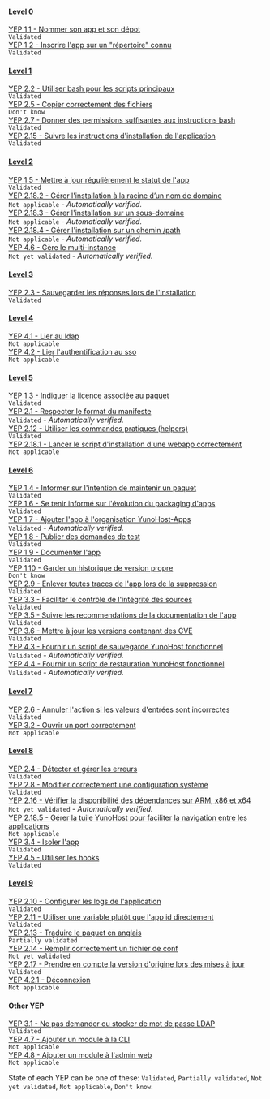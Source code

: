 #### [Level 0](https://github.com/YunoHost/doc/blob/master/packaging_apps_levels_fr.md#niveau-0)  
[YEP 1.1 - Nommer son app et son dépot](https://github.com/YunoHost/doc/blob/master/packaging_apps_guidelines_fr.md#yep-11)  
`Validated`  
[YEP 1.2 - Inscrire l'app sur un "répertoire" connu](https://github.com/YunoHost/doc/blob/master/packaging_apps_guidelines_fr.md#yep-12)  
`Validated`  

#### [Level 1](https://github.com/YunoHost/doc/blob/master/packaging_apps_levels_fr.md#niveau-1)  
[YEP 2.2 - Utiliser bash pour les scripts principaux](https://github.com/YunoHost/doc/blob/master/packaging_apps_guidelines_fr.md#yep-22)  
`Validated`  
[YEP 2.5 - Copier correctement des fichiers](https://github.com/YunoHost/doc/blob/master/packaging_apps_guidelines_fr.md#yep-25)  
`Don't know`  
[YEP 2.7 - Donner des permissions suffisantes aux instructions bash](https://github.com/YunoHost/doc/blob/master/packaging_apps_guidelines_fr.md#yep-27)  
`Validated`  
[YEP 2.15 - Suivre les instructions d'installation de l'application](https://github.com/YunoHost/doc/blob/master/packaging_apps_guidelines_fr.md#yep-215)  
`Validated`  

#### [Level 2](https://github.com/YunoHost/doc/blob/master/packaging_apps_levels_fr.md#niveau-2)  
[YEP 1.5 - Mettre à jour régulièrement le statut de l'app](https://github.com/YunoHost/doc/blob/master/packaging_apps_guidelines_fr.md#yep-11)  
`Validated`  
[YEP 2.18.2 - Gérer l'installation à la racine d’un nom de domaine](https://github.com/YunoHost/doc/blob/master/packaging_apps_guidelines_fr.md#yep-2182)  
`Not applicable` - *Automatically verified.*  
[YEP 2.18.3 - Gérer l'installation sur un sous-domaine](https://github.com/YunoHost/doc/blob/master/packaging_apps_guidelines_fr.md#yep-2183)  
`Not applicable` - *Automatically verified.*  
[YEP 2.18.4 - Gérer l'installation sur un chemin /path](https://github.com/YunoHost/doc/blob/master/packaging_apps_guidelines_fr.md#yep-2184)  
`Not applicable` - *Automatically verified.*  
[YEP 4.6 - Gère le multi-instance](https://github.com/YunoHost/doc/blob/master/packaging_apps_guidelines_fr.md#yep-11)  
`Not yet validated` - *Automatically verified.*  

#### [Level 3](https://github.com/YunoHost/doc/blob/master/packaging_apps_levels_fr.md#niveau-3)  
[YEP 2.3 - Sauvegarder les réponses lors de l'installation](https://github.com/YunoHost/doc/blob/master/packaging_apps_guidelines_fr.md#yep-23)  
`Validated`  

#### [Level 4](https://github.com/YunoHost/doc/blob/master/packaging_apps_levels_fr.md#niveau-4)  
[YEP 4.1 - Lier au ldap](https://github.com/YunoHost/doc/blob/master/packaging_apps_guidelines_fr.md#yep-41)  
`Not applicable`  
[YEP 4.2 - Lier l'authentification au sso](https://github.com/YunoHost/doc/blob/master/packaging_apps_guidelines_fr.md#yep-42)  
`Not applicable`  

#### [Level 5](https://github.com/YunoHost/doc/blob/master/packaging_apps_levels_fr.md#niveau-5)  
[YEP 1.3 - Indiquer la licence associée au paquet](https://github.com/YunoHost/doc/blob/master/packaging_apps_guidelines_fr.md#yep-13)  
`Validated`  
[YEP 2.1 - Respecter le format du manifeste](https://github.com/YunoHost/doc/blob/master/packaging_apps_guidelines_fr.md#yep-21)  
`Validated` - *Automatically verified.*  
[YEP 2.12 - Utiliser les commandes pratiques (helpers)](https://github.com/YunoHost/doc/blob/master/packaging_apps_guidelines_fr.md#yep-212)  
`Validated`  
[YEP 2.18.1 - Lancer le script d'installation d'une webapp correctement](https://github.com/YunoHost/doc/blob/master/packaging_apps_guidelines_fr.md#yep-2181)  
`Not applicable`  

#### [Level 6](https://github.com/YunoHost/doc/blob/master/packaging_apps_levels_fr.md#niveau-6)  
[YEP 1.4 - Informer sur l'intention de maintenir un paquet](https://github.com/YunoHost/doc/blob/master/packaging_apps_guidelines_fr.md#yep-14)  
`Validated`  
[YEP 1.6 - Se tenir informé sur l'évolution du packaging d'apps](https://github.com/YunoHost/doc/blob/master/packaging_apps_guidelines_fr.md#yep-16)  
`Validated`  
[YEP 1.7 - Ajouter l'app à l'organisation YunoHost-Apps](https://github.com/YunoHost/doc/blob/master/packaging_apps_guidelines_fr.md#yep-17)  
`Validated` - *Automatically verified.*  
[YEP 1.8 - Publier des demandes de test](https://github.com/YunoHost/doc/blob/master/packaging_apps_guidelines_fr.md#yep-18)  
`Validated`  
[YEP 1.9 - Documenter l'app](https://github.com/YunoHost/doc/blob/master/packaging_apps_guidelines_fr.md#yep-19)  
`Validated`  
[YEP 1.10 - Garder un historique de version propre](https://github.com/YunoHost/doc/blob/master/packaging_apps_guidelines_fr.md#yep-110)  
`Don't know`  
[YEP 2.9 - Enlever toutes traces de l'app lors de la suppression](https://github.com/YunoHost/doc/blob/master/packaging_apps_guidelines_fr.md#yep-29)  
`Validated`  
[YEP 3.3 - Faciliter le contrôle de l'intégrité des sources](https://github.com/YunoHost/doc/blob/master/packaging_apps_guidelines_fr.md#yep-33)  
`Validated`  
[YEP 3.5 - Suivre les recommendations de la documentation de l'app](https://github.com/YunoHost/doc/blob/master/packaging_apps_guidelines_fr.md#yep-35)  
`Validated`  
[YEP 3.6 - Mettre à jour les versions contenant des CVE](https://github.com/YunoHost/doc/blob/master/packaging_apps_guidelines_fr.md#yep-36)  
`Validated`  
[YEP 4.3 - Fournir un script de sauvegarde YunoHost fonctionnel](https://github.com/YunoHost/doc/blob/master/packaging_apps_guidelines_fr.md#yep-43)  
`Validated` - *Automatically verified.*  
[YEP 4.4 - Fournir un script de restauration YunoHost fonctionnel](https://github.com/YunoHost/doc/blob/master/packaging_apps_guidelines_fr.md#yep-44)  
`Validated` - *Automatically verified.*  

#### [Level 7](https://github.com/YunoHost/doc/blob/master/packaging_apps_levels_fr.md#niveau-7)  
[YEP 2.6 - Annuler l'action si les valeurs d'entrées sont incorrectes](https://github.com/YunoHost/doc/blob/master/packaging_apps_guidelines_fr.md#yep-26)  
`Validated`  
[YEP 3.2 - Ouvrir un port correctement](https://github.com/YunoHost/doc/blob/master/packaging_apps_guidelines_fr.md#yep-32)  
`Not applicable`  

#### [Level 8](https://github.com/YunoHost/doc/blob/master/packaging_apps_levels_fr.md#niveau-8)  
[YEP 2.4 - Détecter et gérer les erreurs](https://github.com/YunoHost/doc/blob/master/packaging_apps_guidelines_fr.md#yep-24)  
`Validated`  
[YEP 2.8 - Modifier correctement une configuration système](https://github.com/YunoHost/doc/blob/master/packaging_apps_guidelines_fr.md#yep-28)  
`Validated`  
[YEP 2.16 - Vérifier la disponibilité des dépendances sur ARM, x86 et x64](https://github.com/YunoHost/doc/blob/master/packaging_apps_guidelines_fr.md#yep-216)  
`Not yet validated` - *Automatically verified.*  
[YEP 2.18.5 - Gérer la tuile YunoHost pour faciliter la navigation entre les applications](https://github.com/YunoHost/doc/blob/master/packaging_apps_guidelines_fr.md#yep-2185)  
`Not applicable`  
[YEP 3.4 - Isoler l'app](https://github.com/YunoHost/doc/blob/master/packaging_apps_guidelines_fr.md#yep-34)  
`Validated`  
[YEP 4.5 - Utiliser les hooks](https://github.com/YunoHost/doc/blob/master/packaging_apps_guidelines_fr.md#yep-45)  
`Validated`  

#### [Level 9](https://github.com/YunoHost/doc/blob/master/packaging_apps_levels_fr.md#niveau-9)  
[YEP 2.10 - Configurer les logs de l'application](https://github.com/YunoHost/doc/blob/master/packaging_apps_guidelines_fr.md#yep-210)  
`Validated`  
[YEP 2.11 - Utiliser une variable plutôt que l'app id directement](https://github.com/YunoHost/doc/blob/master/packaging_apps_guidelines_fr.md#yep-211)  
`Validated`  
[YEP 2.13 - Traduire le paquet en anglais](https://github.com/YunoHost/doc/blob/master/packaging_apps_guidelines_fr.md#yep-213)  
`Partially validated`  
[YEP 2.14 - Remplir correctement un fichier de conf](https://github.com/YunoHost/doc/blob/master/packaging_apps_guidelines_fr.md#yep-214)  
`Not yet validated`  
[YEP 2.17 - Prendre en compte la version d'origine lors des mises à jour](https://github.com/YunoHost/doc/blob/master/packaging_apps_guidelines_fr.md#yep-217)  
`Validated`  
[YEP 4.2.1 - Déconnexion](https://github.com/YunoHost/doc/blob/master/packaging_apps_guidelines_fr.md#yep-421)  
`Not applicable`  

#### Other YEP  
[YEP 3.1 - Ne pas demander ou stocker de mot de passe LDAP](https://github.com/YunoHost/doc/blob/master/packaging_apps_guidelines_fr.md#yep-31)  
`Validated`  
[YEP 4.7 - Ajouter un module à la CLI](https://github.com/YunoHost/doc/blob/master/packaging_apps_guidelines_fr.md#yep-47)  
`Not applicable`  
[YEP 4.8 - Ajouter un module à l'admin web](https://github.com/YunoHost/doc/blob/master/packaging_apps_guidelines_fr.md#yep-48)  
`Not applicable`  

State of each YEP can be one of these: `Validated`, `Partially validated`, `Not yet validated`, `Not applicable`, `Don't know`.
